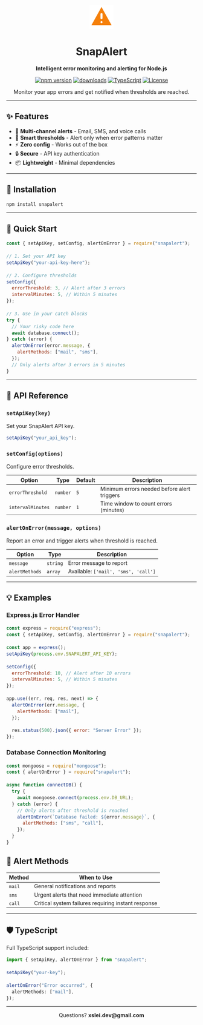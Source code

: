 <div align="center">
  
<img src="./logo.svg" alt="SnapAlert Logo" width="64" height="64"/>

# SnapAlert

**Intelligent error monitoring and alerting for Node.js**

  <p>
    <a href="https://www.npmjs.com/package/snapalert"><img src="https://img.shields.io/npm/v/snapalert?style=flat-square&color=FF8C00" alt="npm version"/></a>
    <a href="https://www.npmjs.com/package/snapalert"><img src="https://img.shields.io/npm/dm/snapalert?style=flat-square&color=FFB347" alt="downloads"/></a>
    <a href="#"><img src="https://img.shields.io/badge/TypeScript-Ready-FFA500?style=flat-square" alt="TypeScript"/></a>
    <a href="#"><img src="https://img.shields.io/npm/l/snapalert?style=flat-square&color=FF6347" alt="License"/></a>
  </p>
  
  <p>Monitor your app errors and get notified when thresholds are reached.</p>
</div>

---

## ✨ Features

- 📧 **Multi-channel alerts** - Email, SMS, and voice calls
- 🎯 **Smart thresholds** - Alert only when error patterns matter
- ⚡ **Zero config** - Works out of the box
- 🔒 **Secure** - API key authentication
- 📦 **Lightweight** - Minimal dependencies

---

## 🚀 Installation

```bash
npm install snapalert
```

---

## 🔧 Quick Start

```javascript
const { setApiKey, setConfig, alertOnError } = require("snapalert");

// 1. Set your API key
setApiKey("your-api-key-here");

// 2. Configure thresholds
setConfig({
  errorThreshold: 3, // Alert after 3 errors
  intervalMinutes: 5, // Within 5 minutes
});

// 3. Use in your catch blocks
try {
  // Your risky code here
  await database.connect();
} catch (error) {
  alertOnError(error.message, {
    alertMethods: ["mail", "sms"],
  });
  // Only alerts after 3 errors in 5 minutes
}
```

---

## 📖 API Reference

### `setApiKey(key)`

Set your SnapAlert API key.

```javascript
setApiKey("your_api_key");
```

### `setConfig(options)`

Configure error thresholds.

| **Option**        | **Type** | **Default** | **Description**                             |
| ----------------- | -------- | ----------- | ------------------------------------------- |
| `errorThreshold`  | `number` | `5`         | Minimum errors needed before alert triggers |
| `intervalMinutes` | `number` | `1`         | Time window to count errors (minutes)       |

### `alertOnError(message, options)`

Report an error and trigger alerts when threshold is reached.

| **Option**     | **Type** | **Description**                      |
| -------------- | -------- | ------------------------------------ |
| `message`      | `string` | Error message to report              |
| `alertMethods` | `array`  | Available: `['mail', 'sms', 'call']` |

---

## 💡 Examples

### **Express.js Error Handler**

```javascript
const express = require("express");
const { setApiKey, setConfig, alertOnError } = require("snapalert");

const app = express();
setApiKey(process.env.SNAPALERT_API_KEY);

setConfig({
  errorThreshold: 10, // Alert after 10 errors
  intervalMinutes: 5, // Within 5 minutes
});

app.use((err, req, res, next) => {
  alertOnError(err.message, {
    alertMethods: ["mail"],
  });

  res.status(500).json({ error: "Server Error" });
});
```

### **Database Connection Monitoring**

```javascript
const mongoose = require("mongoose");
const { alertOnError } = require("snapalert");

async function connectDB() {
  try {
    await mongoose.connect(process.env.DB_URL);
  } catch (error) {
    // Only alerts after threshold is reached
    alertOnError(`Database failed: ${error.message}`, {
      alertMethods: ["sms", "call"],
    });
  }
}
```

## 🎯 Alert Methods

| **Method** | **When to Use**                                     |
| ---------- | --------------------------------------------------- |
| `mail`     | General notifications and reports                   |
| `sms`      | Urgent alerts that need immediate attention         |
| `call`     | Critical system failures requiring instant response |

---

## 🛡️ TypeScript

Full TypeScript support included:

```typescript
import { setApiKey, alertOnError } from "snapalert";

setApiKey("your-key");

alertOnError("Error occurred", {
  alertMethods: ["mail"],
});
```

---

<div align="center">
  <p>Questions? <strong>xslei.dev@gmail.com</strong></p>
</div>
